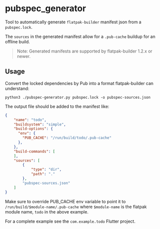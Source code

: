# pubspec_generator

Tool to automatically generate `flatpak-builder` manifest json from a `pubspec.lock`.

The `sources` in the generated manifest allow for a `.pub-cache` buildup for an offline build.

> Note: Generated manifests are supported by flatpak-builder 1.2.x or newer.

## Usage

Convert the locked dependencies by Pub into a format flatpak-builder can understand:

    python3 ./pubspec-generator.py pubspec.lock -o pubspec-sources.json

The output file should be added to the manifest like:

```json
{
    "name": "todo",
    "buildsystem": "simple",
    "build-options": {
      "env": {
        "PUB_CACHE": "/run/build/todo/.pub-cache"
      },
    },
    "build-commands": [
    ],
    "sources": [
        {
            "type": "dir",
            "path": "."
        },
        "pubspec-sources.json"
    ]
}
```

Make sure to override PUB_CACHE env variable to point it to `/run/build/$module-name/.pub-cache` where `$module-name` is the flatpak module name, `todo` in the above example.

For a complete example see the `com.example.todo` Flutter project.
